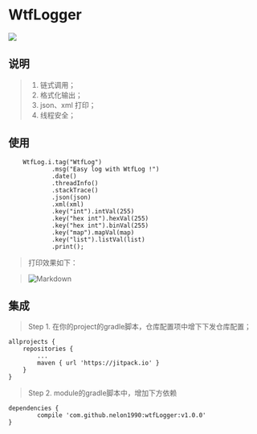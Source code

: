 # WtfLogger

[![](https://jitpack.io/v/nelon1990/WtfLogger.svg)](https://jitpack.io/#nelon1990/WtfLogger)

## 说明
>1. 链式调用；
>2. 格式化输出；
>3. json、xml 打印；
>4. 线程安全；

## 使用
        WtfLog.i.tag("WtfLog")
                .msg("Easy log with WtfLog !")
                .date()
                .threadInfo()
                .stackTrace()
                .json(json)
                .xml(xml)
                .key("int").intVal(255)
                .key("hex int").hexVal(255)
                .key("hex int").binVal(255)
                .key("map").mapVal(map)
                .key("list").listVal(list)
                .print();

>打印效果如下：

>![Markdown](http://p1.bqimg.com/586440/71bcce54671e830e.png)

    

## 集成
>Step 1. 在你的project的gradle脚本，仓库配置项中增下下发仓库配置；

	allprojects {
		repositories {
			...
			maven { url 'https://jitpack.io' }
		}
	}


>Step 2. module的gradle脚本中，增加下方依赖

	dependencies {
	        compile 'com.github.nelon1990:wtfLogger:v1.0.0'
	}